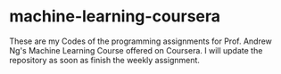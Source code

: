# machine-learning-coursera
These are my Codes of the programming assignments for Prof. Andrew Ng's Machine Learning Course offered on Coursera.
I will update the repository as soon as finish the weekly assignment.
